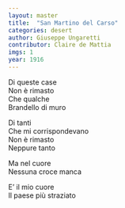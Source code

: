 ```yaml
---
layout: master
title:  "San Martino del Carso"
categories: desert
author: Giuseppe Ungaretti
contributor: Claire de Mattia
imgs: 1
year: 1916
---
```


Di queste case  
Non è rimasto   
Che qualche  
Brandello di muro  

Di tanti  
Che mi corrispondevano  
Non è rimasto  
Neppure tanto  
  
Ma nel cuore  
Nessuna croce manca  
  
E’ il mio cuore  
Il paese più straziato  


